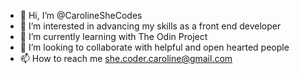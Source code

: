 - 👋 Hi, I’m @CarolineSheCodes
- 👀 I’m interested in advancing my skills as a front end developer
- 🌱 I’m currently learning with The Odin Project 
- 💞️ I’m looking to collaborate with helpful and open hearted people
- 📫 How to reach me she.coder.caroline@gmail.com

<!---
CarolineSheCodes/CarolineSheCodes is a ✨ special ✨ repository because its `README.md` (this file) appears on your GitHub profile.
You can click the Preview link to take a look at your changes.
--->
